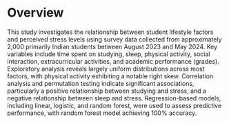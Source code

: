 # Overview
This study investigates the relationship between student lifestyle factors and perceived stress levels using survey data collected from approximately 2,000 primarily Indian students between August 2023 and May 2024. Key variables include time spent on studying, sleep, physical activity, social interaction, extracurricular activities, and academic performance (grades). Exploratory analysis reveals largely uniform distributions across most factors, with physical activity exhibiting a notable right skew. Correlation analysis and permutation testing indicate significant associations, particularly a positive relationship between studying and stress, and a negative relationship between sleep and stress. Regression-based models, including linear, logistic, and random forest, were used to assess predictive performance, with random forest model achieving 100% accuracy.
